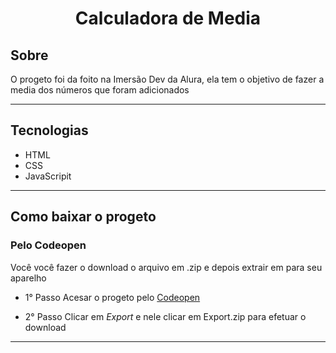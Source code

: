 <h1 align="center"> Calculadora de Media </h1>

## Sobre

 O progeto foi da foito na Imersão Dev da Alura, ela tem o objetivo de fazer a media dos números que foram adicionados

---
## Tecnologias

- HTML
- CSS
- JavaScripit

---
## Como baixar o progeto

### Pelo Codeopen
Você você fazer o download o arquivo em .zip e depois extrair em para seu aparelho

- 1° Passo 
Acesar o progeto pelo [Codeopen](https://codepen.io/ewertontv/pen/PojJJjw)

- 2° Passo
Clicar em *Export* e nele clicar em Export.zip para efetuar o download

---
